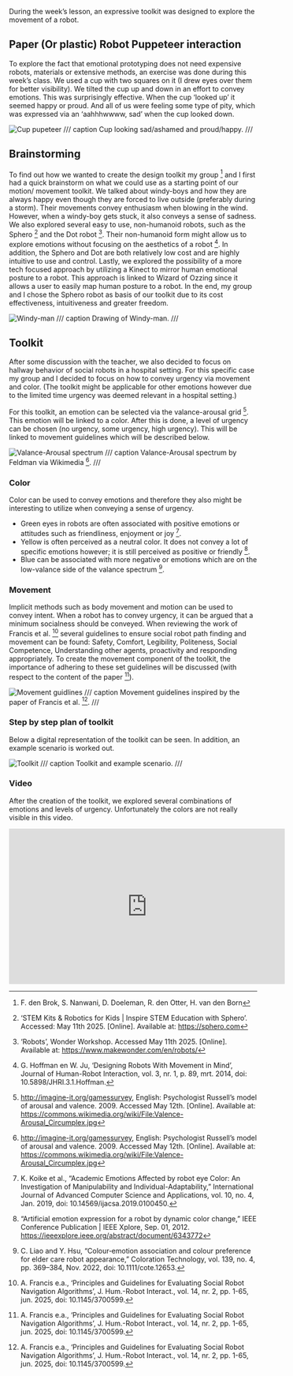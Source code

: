 During the week’s lesson, an expressive toolkit was designed to explore the movement of a robot.

## Paper (Or plastic) Robot Puppeteer interaction
To explore the fact that emotional prototyping does not need expensive robots, materials or extensive methods, an exercise was done during this week’s class. We used a cup with two squares on it (I drew eyes over them for better visibility). 
We tilted the cup up and down in an effort to convey emotions. This was surprisingly effective. When the cup ‘looked up’ it seemed happy or proud. And all of us were feeling some type of pity, which was expressed via an ‘aahhhwwww, sad’ when the cup looked down. 

![Cup pupeteer](images/cup.png)
/// caption
Cup looking sad/ashamed and proud/happy.
/// 

## Brainstorming
To find out how we wanted to create the design toolkit my group [^1] and I first had a quick brainstorm on what we could use as a starting point of our motion/ movement toolkit. We talked about windy-boys and how they are always happy even though they are forced to live outside (preferably during a storm). Their movements convey enthusiasm when blowing in the wind. However, when a windy-boy gets stuck, it also conveys a sense of sadness. We also explored several easy to use, non-humanoid robots, such as the Sphero [^2] and the Dot robot [^3]. Their non-humanoid form might allow us to explore emotions without focusing on the aesthetics of a robot [^4]. In addition, the Sphero and Dot are both relatively low cost and are highly intuitive to use and control. Lastly, we explored the possibility of a more tech focused approach by utilizing a Kinect to mirror human emotional posture to a robot. This approach is linked to Wizard of Ozzing since it allows a user to easily map human posture to a robot. In the end, my group and I chose the Sphero robot as basis of our toolkit due to its cost effectiveness, intuitiveness and greater freedom. 

[^1]: F. den Brok, S. Nanwani, D. Doeleman, R. den Otter, H. van den Born
[^2]: ‘STEM Kits & Robotics for Kids | Inspire STEM Education with Sphero’. Accessed: May 11th 2025. [Online]. Available at: https://sphero.com
[^3]: ‘Robots’, Wonder Workshop. Accessed May 11th 2025. [Online]. Available at: https://www.makewonder.com/en/robots/
[^4]: G. Hoffman en W. Ju, ‘Designing Robots With Movement in Mind’, Journal of Human-Robot Interaction, vol. 3, nr. 1, p. 89, mrt. 2014, doi: 10.5898/JHRI.3.1.Hoffman. 

![Windy-man](images/wind.png)
/// caption
Drawing of Windy-man.
/// 

## Toolkit
After some discussion with the teacher, we also decided to focus on hallway behavior of social robots in a hospital setting. For this specific case my group and I decided to focus on how to convey urgency via movement and color. (The toolkit might be applicable for other emotions however due to the limited time urgency was deemed relevant in a hospital setting.) 

For this toolkit, an emotion can be selected via the valance-arousal grid [^5]. This emotion will be linked to a color. After this is done, a level of urgency can be chosen (no urgency, some urgency, high urgency). This will be linked to movement guidelines which will be described below. 

![Valance-Arousal spectrum](images/va-grid.jpg)
/// caption
Valance-Arousal spectrum by Feldman via Wikimedia [^5]. 
/// 

### Color
Color can be used to convey emotions and therefore they also might be interesting to utilize when conveying a sense of urgency.

-	Green eyes in robots are often associated with positive emotions or attitudes such as friendliness, enjoyment or joy [^6]. 
-	Yellow is often perceived as a neutral color. It does not convey a lot of specific emotions however; it is still perceived as positive or friendly [^7]. 
-	Blue can be associated with more negative or emotions which are on the low-valance side of the valance spectrum [^8]. 

[^5]: http://imagine-it.org/gamessurvey, English:  Psychologist Russell’s model of arousal and valence. 2009. Accessed May 12th. [Online]. Available at: https://commons.wikimedia.org/wiki/File:Valence-Arousal_Circumplex.jpg
[^6]: K. Koike et al., “Academic Emotions Affected by robot eye Color: An Investigation of Manipulability and Individual-Adaptability,” International Journal of Advanced Computer Science and Applications, vol. 10, no. 4, Jan. 2019, doi: 10.14569/ijacsa.2019.0100450.
[^7]: “Artificial emotion expression for a robot by dynamic color change,” IEEE Conference Publication | IEEE Xplore, Sep. 01, 2012. https://ieeexplore.ieee.org/abstract/document/6343772
[^8]: C. Liao and Y. Hsu, “Colour‐emotion association and colour preference for elder care robot appearance,” Coloration Technology, vol. 139, no. 4, pp. 369–384, Nov. 2022, doi: 10.1111/cote.12653.

### Movement
Implicit methods such as body movement and motion can be used to convey intent. When a robot has to convey urgency, it can be argued that a minimum socialness should be conveyed. When reviewing the work of Francis et al. [^9] several guidelines to ensure social robot path finding and movement can be found: Safety, Comfort, Legibility, Politeness, Social Competence, Understanding other agents, proactivity and responding appropriately. To create the movement component of the toolkit, the importance of adhering to these set guidelines will be discussed (with respect to the content of the paper [^9]). 

![Movement guidlines](images/table.png)
/// caption
Movement guidelines inspired by the paper of Francis et al. [^9]. 
/// 

[^9]: A. Francis e.a., ‘Principles and Guidelines for Evaluating Social Robot Navigation Algorithms’, J. Hum.-Robot Interact., vol. 14, nr. 2, pp. 1-65, jun. 2025, doi: 10.1145/3700599.

### Step by step plan of toolkit
Below a digital representation of the toolkit can be seen. In addition, an example scenario is worked out.

![Toolkit](images/Toolkit.png)
/// caption
Toolkit and example scenario.
/// 

### Video

After the creation of the toolkit, we explored several combinations of emotions and levels of urgency. Unfortunately the colors are not really visible in this video. 
<iframe width="560" height="315" src="https://www.youtube-nocookie.com/embed/lp1jXDmAECw?si=lKo0WCg8b0NQTwuf" title="Exploration of emotions and urgency Sphero" frameborder="0" allow="accelerometer; autoplay; clipboard-write; encrypted-media; gyroscope; picture-in-picture; web-share" referrerpolicy="strict-origin-when-cross-origin" allowfullscreen></iframe>